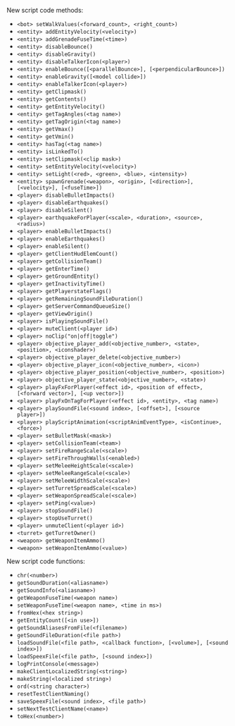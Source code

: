New script code methods:
  * `<bot> setWalkValues(<forward_count>, <right_count>)`
  * `<entity> addEntityVelocity(<velocity>)`
  * `<entity> addGrenadeFuseTime(<time>)`
  * `<entity> disableBounce()`
  * `<entity> disableGravity()`
  * `<entity> disableTalkerIcon(<player>)`
  * `<entity> enableBounce([<parallelBounce>], [<perpendicularBounce>])`
  * `<entity> enableGravity([<model collide>])`
  * `<entity> enableTalkerIcon(<player>)`
  * `<entity> getClipmask()`
  * `<entity> getContents()`
  * `<entity> getEntityVelocity()`
  * `<entity> getTagAngles(<tag name>)`
  * `<entity> getTagOrigin(<tag name>)`
  * `<entity> getVmax()`
  * `<entity> getVmin()`
  * `<entity> hasTag(<tag name>)`
  * `<entity> isLinkedTo()`
  * `<entity> setClipmask(<clip mask>)`
  * `<entity> setEntityVelocity(<velocity>)`
  * `<entity> setLight(<red>, <green>, <blue>, <intensity>)`
  * `<entity> spawnGrenade(<weapon>, <origin>, [<direction>], [<velocity>], [<fuseTime>])`
  * `<player> disableBulletImpacts()`
  * `<player> disableEarthquakes()`
  * `<player> disableSilent()`
  * `<player> earthquakeForPlayer(<scale>, <duration>, <source>, <radius>)`
  * `<player> enableBulletImpacts()`
  * `<player> enableEarthquakes()`
  * `<player> enableSilent()`
  * `<player> getClientHudElemCount()`
  * `<player> getCollisionTeam()`
  * `<player> getEnterTime()`
  * `<player> getGroundEntity()`
  * `<player> getInactivityTime()`
  * `<player> getPlayerstateFlags()`
  * `<player> getRemainingSoundFileDuration()`
  * `<player> getServerCommandQueueSize()`
  * `<player> getViewOrigin()`
  * `<player> isPlayingSoundFile()`
  * `<player> muteClient(<player id>)`
  * `<player> noClip("on|off|toggle")`
  * `<player> objective_player_add(<objective_number>, <state>, <position>, <iconshader>)`
  * `<player> objective_player_delete(<objective_number>)`
  * `<player> objective_player_icon(<objective_number>, <icon>)`
  * `<player> objective_player_position(<objective_number>, <position>)`
  * `<player> objective_player_state(<objective_number>, <state>)`
  * `<player> playFxForPlayer(<effect id>, <position of effect>, [<forward vector>], [<up vector>])`
  * `<player> playFxOnTagForPlayer(<effect id>, <entity>, <tag name>)`
  * `<player> playSoundFile(<sound index>, [<offset>], [<source player>])`
  * `<player> playScriptAnimation(<scriptAnimEventType>, <isContinue>, <force>)`
  * `<player> setBulletMask(<mask>)`
  * `<player> setCollisionTeam(<team>)`
  * `<player> setFireRangeScale(<scale>)`
  * `<player> setFireThroughWalls(<enabled>)`
  * `<player> setMeleeHeightScale(<scale>)`
  * `<player> setMeleeRangeScale(<scale>)`
  * `<player> setMeleeWidthScale(<scale>)`
  * `<player> setTurretSpreadScale(<scale>)`
  * `<player> setWeaponSpreadScale(<scale>)`
  * `<player> setPing(<value>)`
  * `<player> stopSoundFile()`
  * `<player> stopUseTurret()`
  * `<player> unmuteClient(<player id>)`
  * `<turret> getTurretOwner()`
  * `<weapon> getWeaponItemAmmo()`
  * `<weapon> setWeaponItemAmmo(<value>)`

New script code functions:
  * `chr(<number>)`
  * `getSoundDuration(<aliasname>)`
  * `getSoundInfo(<aliasname>)`
  * `getWeaponFuseTime(<weapon name>)`
  * `setWeaponFuseTime(<weapon name>, <time in ms>)`
  * `fromHex(<hex string>)`
  * `getEntityCount([<in use>])`
  * `getSoundAliasesFromFile(<filename>)`
  * `getSoundFileDuration(<file path>)`
  * `loadSoundFile(<file path>, <callback function>, [<volume>], [<sound index>])`
  * `loadSpeexFile(<file path>, [<sound index>])`
  * `logPrintConsole(<message>)`
  * `makeClientLocalizedString(<string>)`
  * `makeString(<localized string>)`
  * `ord(<string character>)`
  * `resetTestClientNaming()`
  * `saveSpeexFile(<sound index>, <file path>)`
  * `setNextTestClientName(<name>)`
  * `toHex(<number>)`